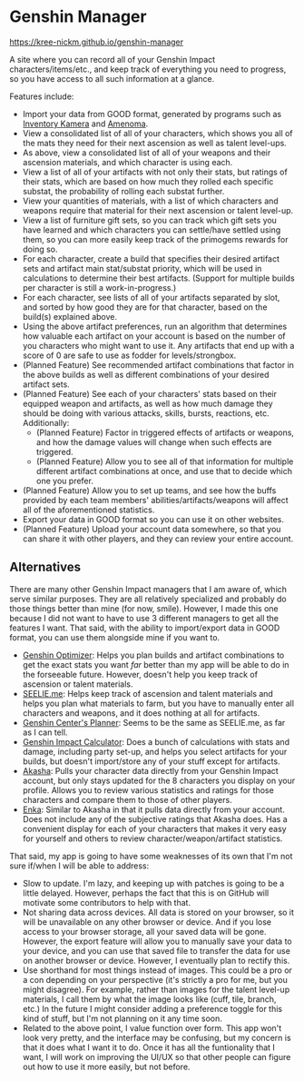 # Genshin Manager
https://kree-nickm.github.io/genshin-manager

A site where you can record all of your Genshin Impact characters/items/etc., and keep track of everything you need to progress, so you have access to all such information at a glance.

Features include:
* Import your data from GOOD format, generated by programs such as [Inventory Kamera](https://github.com/Andrewthe13th/Inventory_Kamera) and [Amenoma](https://github.com/daydreaming666/Amenoma).
* View a consolidated list of all of your characters, which shows you all of the mats they need for their next ascension as well as talent level-ups.
* As above, view a consolidated list of all of your weapons and their ascension materials, and which character is using each.
* View a list of all of your artifacts with not only their stats, but ratings of their stats, which are based on how much they rolled each specific substat, the probability of rolling each substat further.
* View your quantities of materials, with a list of which characters and weapons require that material for their next ascension or talent level-up.
* View a list of furniture gift sets, so you can track which gift sets you have learned and which characters you can settle/have settled using them, so you can more easily keep track of the primogems rewards for doing so.
* For each character, create a build that specifies their desired artifact sets and artifact main stat/substat priority, which will be used in calculations to determine their best artifacts. (Support for multiple builds per character is still a work-in-progress.)
* For each character, see lists of all of your artifacts separated by slot, and sorted by how good they are for that character, based on the build(s) explained above.
* Using the above artifact preferences, run an algorithm that determines how valuable each artifact on your account is based on the number of you characters who might want to use it. Any artifacts that end up with a score of 0 are safe to use as fodder for levels/strongbox.
* (Planned Feature) See recommended artifact combinations that factor in the above builds as well as different combinations of your desired artifact sets.
* (Planned Feature) See each of your characters' stats based on their equipped weapon and artifacts, as well as how much damage they should be doing with various attacks, skills, bursts, reactions, etc. Additionally:
  * (Planned Feature) Factor in triggered effects of artifacts or weapons, and how the damage values will change when such effects are triggered.
  * (Planned Feature) Allow you to see all of that information for multiple different artifact combinations at once, and use that to decide which one you prefer.
* (Planned Feature) Allow you to set up teams, and see how the buffs provided by each team members' abilities/artifacts/weapons will affect all of the aforementioned statistics.
* Export your data in GOOD format so you can use it on other websites.
* (Planned Feature) Upload your account data somewhere, so that you can share it with other players, and they can review your entire account.

## Alternatives
There are many other Genshin Impact managers that I am aware of, which serve similar purposes. They are all relatively specialized and probably do those things better than mine (for now, smile). However, I made this one because I did not want to have to use 3 different managers to get all the features I want. That said, with the ability to import/export data in GOOD format, you can use them alongside mine if you want to.
* [Genshin Optimizer](https://frzyc.github.io/genshin-optimizer): Helps you plan builds and artifact combinations to get the exact stats you want *far* better than my app will be able to do in the forseeable future. However, doesn't help you keep track of ascension or talent materials.
* [SEELIE.me](https://seelie.me): Helps keep track of ascension and talent materials and helps you plan what materials to farm, but you have to manually enter all characters and weapons, and it does nothing at all for artifacts.
* [Genshin Center's Planner](https://genshin-center.com/planner): Seems to be the same as SEELIE.me, as far as I can tell.
* [Genshin Impact Calculator](https://genshin.aspirine.su/): Does a bunch of calculations with stats and damage, including party set-up, and helps you select artifacts for your builds, but doesn't import/store any of your stuff except for artifacts.
* [Akasha](https://akasha.cv): Pulls your character data directly from your Genshin Impact account, but only stays updated for the 8 characters you display on your profile. Allows you to review various statistics and ratings for those characters and compare them to those of other players.
* [Enka](https://enka.network/): Similar to Akasha in that it pulls data directly from your account. Does not include any of the subjective ratings that Akasha does. Has a convenient display for each of your characters that makes it very easy for yourself and others to review character/weapon/artifact statistics.

That said, my app is going to have some weaknesses of its own that I'm not sure if/when I will be able to address:
* Slow to update. I'm lazy, and keeping up with patches is going to be a little delayed. However, perhaps the fact that this is on GitHub will motivate some contributors to help with that.
* Not sharing data across devices. All data is stored on your browser, so it will be unavailable on any other browser or device. And if you lose access to your browser storage, all your saved data will be gone. However, the export feature will allow you to manually save your data to your device, and you can use that saved file to transfer the data for use on another browser or device. However, I eventually plan to rectify this.
* Use shorthand for most things instead of images. This could be a pro or a con depending on your perspective (it's strictly a pro for me, but you might disagree). For example, rather than images for the talent level-up materials, I call them by what the image looks like (cuff, tile, branch, etc.) In the future I might consider adding a preference toggle for this kind of stuff, but I'm not planning on it any time soon.
* Related to the above point, I value function over form. This app won't look very pretty, and the interface may be confusing, but my concern is that it does what I want it to do. Once it has all the funtionality that I want, I will work on improving the UI/UX so that other people can figure out how to use it more easily, but not before.
